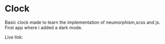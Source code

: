 # Clock
Basic clock made to learn the implementation of neumorphism,scss and js.
First app where i added a dark mode.

Live link:
